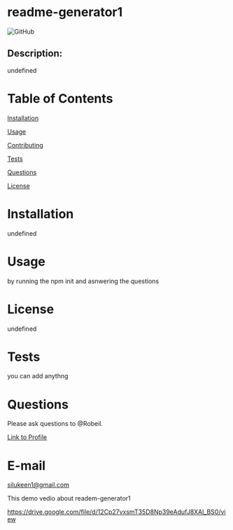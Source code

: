 # readme-generator1

  ![GitHub](https://img.shields.io/github/license/@Robeil/readme-generator1)
  ## Description:
  undefined
  
  
  
# Table of Contents
    
[Installation](#Installation)

[Usage](#Usage)
 
[Contributing](#Contributing)
 
[Tests](#Tests)
 
[Questions](#Questions)
 
[License](#License)
 
  
  
# Installation
  
  undefined
  
  
  
# Usage
  
  by running the npm init and asnwering the questions
  
  # License
  
  undefined
  
  
  # Tests
  
  you can add anythng
  
  # Questions
  
  Please ask questions to @Robeil.
  
  [Link to Profile](https://github.com/@Robeil)

  # E-mail

  silukeen1@gmail.com
  
  
  This demo vedio about readem-generator1

https://drive.google.com/file/d/12Cp27vxsmT35D8Np39eAdufJ8XAl_BS0/view
   
